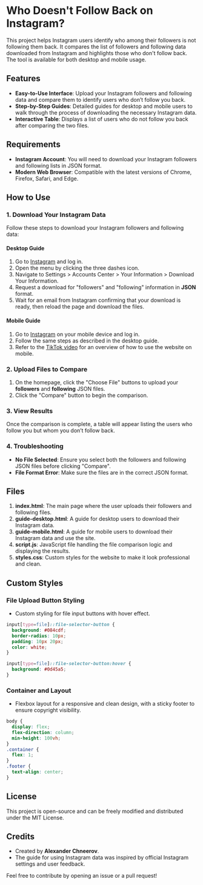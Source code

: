 # Who Doesn't Follow Back on Instagram?

This project helps Instagram users identify who among their followers is not following them back. It compares the list of followers and following data downloaded from Instagram and highlights those who don't follow back. The tool is available for both desktop and mobile usage.

## Features

- **Easy-to-Use Interface**: Upload your Instagram followers and following data and compare them to identify users who don’t follow you back.
- **Step-by-Step Guides**: Detailed guides for desktop and mobile users to walk through the process of downloading the necessary Instagram data.
- **Interactive Table**: Displays a list of users who do not follow you back after comparing the two files.

## Requirements

- **Instagram Account**: You will need to download your Instagram followers and following lists in JSON format.
- **Modern Web Browser**: Compatible with the latest versions of Chrome, Firefox, Safari, and Edge.

## How to Use

### 1. Download Your Instagram Data

Follow these steps to download your Instagram followers and following data:

#### Desktop Guide
1. Go to [Instagram](https://instagram.com) and log in.
2. Open the menu by clicking the three dashes icon.
3. Navigate to Settings > Accounts Center > Your Information > Download Your Information.
4. Request a download for "followers" and "following" information in **JSON** format.
5. Wait for an email from Instagram confirming that your download is ready, then reload the page and download the files.

#### Mobile Guide
1. Go to [Instagram](https://instagram.com) on your mobile device and log in.
2. Follow the same steps as described in the desktop guide.
3. Refer to the [TikTok video](https://www.tiktok.com/@achneerov/video/7336789211862912262) for an overview of how to use the website on mobile.

### 2. Upload Files to Compare

1. On the homepage, click the "Choose File" buttons to upload your **followers** and **following** JSON files.
2. Click the "Compare" button to begin the comparison.

### 3. View Results

Once the comparison is complete, a table will appear listing the users who follow you but whom you don’t follow back.

### 4. Troubleshooting

- **No File Selected**: Ensure you select both the followers and following JSON files before clicking "Compare".
- **File Format Error**: Make sure the files are in the correct JSON format.

## Files

1. **index.html**: The main page where the user uploads their followers and following files.
2. **guide-desktop.html**: A guide for desktop users to download their Instagram data.
3. **guide-mobile.html**: A guide for mobile users to download their Instagram data and use the site.
4. **script.js**: JavaScript file handling the file comparison logic and displaying the results.
5. **styles.css**: Custom styles for the website to make it look professional and clean.

## Custom Styles

### File Upload Button Styling

- Custom styling for file input buttons with hover effect.

```css
input[type=file]::file-selector-button {
  background: #084cdf;
  border-radius: 10px;
  padding: 10px 20px;
  color: white;
}

input[type=file]::file-selector-button:hover {
  background: #0d45a5;
}
```

### Container and Layout

- Flexbox layout for a responsive and clean design, with a sticky footer to ensure copyright visibility.

```css
body {
  display: flex;
  flex-direction: column;
  min-height: 100vh;
}
.container {
  flex: 1;
}
.footer {
  text-align: center;
}
```

## License

This project is open-source and can be freely modified and distributed under the MIT License.

## Credits

- Created by **Alexander Chneerov**.
- The guide for using Instagram data was inspired by official Instagram settings and user feedback.
  
Feel free to contribute by opening an issue or a pull request!
